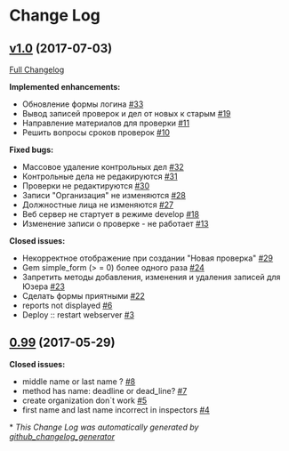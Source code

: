 # Change Log

## [v1.0](https://github.com/IgorPolyakov/TheHoneydew/tree/v1.0) (2017-07-03)
[Full Changelog](https://github.com/IgorPolyakov/TheHoneydew/compare/0.99...v1.0)

**Implemented enhancements:**

- Обновление формы логина [\#33](https://github.com/IgorPolyakov/TheHoneydew/issues/33)
- Вывод записей проверок и дел от новых к старым [\#19](https://github.com/IgorPolyakov/TheHoneydew/issues/19)
- Направление материалов для проверки [\#11](https://github.com/IgorPolyakov/TheHoneydew/issues/11)
- Решить вопросы сроков проверок [\#10](https://github.com/IgorPolyakov/TheHoneydew/issues/10)

**Fixed bugs:**

- Массовое удаление контрольных дел [\#32](https://github.com/IgorPolyakov/TheHoneydew/issues/32)
- Контрольные дела не редакируются [\#31](https://github.com/IgorPolyakov/TheHoneydew/issues/31)
- Проверки не редактируются [\#30](https://github.com/IgorPolyakov/TheHoneydew/issues/30)
- Записи "Организация" не изменяются [\#28](https://github.com/IgorPolyakov/TheHoneydew/issues/28)
- Должностные лица не изменяются [\#27](https://github.com/IgorPolyakov/TheHoneydew/issues/27)
- Веб сервер не стартует в режиме develop [\#18](https://github.com/IgorPolyakov/TheHoneydew/issues/18)
- Изменение записи о проверке - не работает [\#13](https://github.com/IgorPolyakov/TheHoneydew/issues/13)

**Closed issues:**

- Некорректное отображение при создании "Новая проверка" [\#29](https://github.com/IgorPolyakov/TheHoneydew/issues/29)
- Gem simple\_form \(\> = 0\) более одного раза [\#24](https://github.com/IgorPolyakov/TheHoneydew/issues/24)
- Запретить методы добавления, изменения и удаления записей для Юзера [\#23](https://github.com/IgorPolyakov/TheHoneydew/issues/23)
- Сделать формы приятными [\#22](https://github.com/IgorPolyakov/TheHoneydew/issues/22)
- reports not displayed [\#6](https://github.com/IgorPolyakov/TheHoneydew/issues/6)
- Deploy :: restart webserver [\#3](https://github.com/IgorPolyakov/TheHoneydew/issues/3)

## [0.99](https://github.com/IgorPolyakov/TheHoneydew/tree/0.99) (2017-05-29)
**Closed issues:**

- middle name or last name ? [\#8](https://github.com/IgorPolyakov/TheHoneydew/issues/8)
- method has name: deadline or dead\_line? [\#7](https://github.com/IgorPolyakov/TheHoneydew/issues/7)
- create organization don`t work [\#5](https://github.com/IgorPolyakov/TheHoneydew/issues/5)
- first name and last name incorrect in inspectors [\#4](https://github.com/IgorPolyakov/TheHoneydew/issues/4)



\* *This Change Log was automatically generated by [github_changelog_generator](https://github.com/skywinder/Github-Changelog-Generator)*
